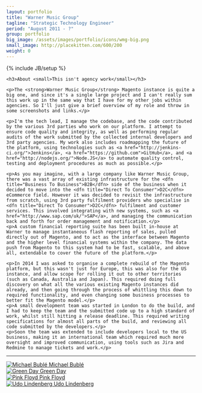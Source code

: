 ```yaml
---
layout: portfolio
title: "Warner Music Group"
tagline: "Strategic Technology Engineer"
period: "August 2011 - ?"
group: portfolio
big_image: /assets/images/portfolio/icons/wmg-big.png
small_image: http://placekitten.com/600/200
weight: 0
---
```

{% include JB/setup %}



<div class="row-fluid warner-portfolio">
  <div class="span12">
    
    <h3>About <small>This isn't agency work</small></h3>
    
    <p>The <strong>Warner Music Group</strong> Magento instance is quite a big one, and since it's a single large project and I can't really sum this work up in the same way that I have for my other jobs within agencies. So I'll just give a brief overview of my role and throw in some screenshots and links.</p>
    
    <p>I'm the tech lead, I manage the codebase, and the code contributed by the various 3rd parties who work on our platform. I attempt to ensure code quality and integrity, as well as performing regular audits of the work submitted by the collected internal developers and 3rd party agencies. My work also includes roadmapping the future of the platform, using technologies such as <a href="http://jenkins-ci.org/">Jenkins</a>, <a href="https://github.com">GitHub</a>, and <a href="http://nodejs.org/">Node.JS</a> to automate quality control, testing and deployment procedures as much as possible.</p>
    
    <p>As you may imagine, with a large company like Warner Music Group, there was a vast array of existing infrastructure for the <dfn title="Business To Business">B2B</dfn> side of the business when it decided to move into the <dfn title="Direct To Consumer">D2C</dfn> eCommerce field. However it was decided to revisit the infrastructure from scratch, using 3rd party fulfilment providers who specialise in <dfn title="Direct To Consumer">D2C</dfn> fulfilment and customer services. This involved integrating with new systems, such as <a href="http://www.sap.com/uk/">SAP</a>, and managing the communication back and forth for order management and notification.</p>
    <p>A custom financial reporting suite has been built in-house at Warner to manage instantaneous flash reporting of sales, pulled directly out of Magento, and to act as the interface between Magento and the higher level financial systems within the company. The data push from Magento to this system had to be fast, scalable, and above all, extendable to cover the future of the platform.</p>
    
    <p>In 2014 I was asked to organise a complete rebuild of the Magento platform, but this wasn't just for Europe, this was also for the US instance, and allow scope for rolling it out to other territories (such as Canada, Australia and Japan). This required doing full discovery on what all the various existing Magento instances did already, and then going through the process of whittling this down to required functionality, and even changing some business processes to better fit the Magento model.</p>
    <p>A small development team was started in London to do the build, and I had to keep the team and the submitted code up to a high standard of work, whilst still hitting a release deadline. This required writing specifications for almost all parts of the build, and reviewing all code submitted by the developers.</p>
    <p>Soon the team was extended to include developers local to the US business, making it an international team which required much more oversight and improved communication, using tools such as Jira and Redmine to manage tickets and work.</p>
    
  </div>
  
  <div class="span12">
    <hr>
  </div>
  
  <div class="span3">
    <a href="http://michaelbuble.warnerartists.net/en/">
      <img src="/assets/images/portfolio/warner-music-group/michaelbuble-small.png" alt="Michael Bubl&eacute;">
      Michael Bubl&eacute;
    </a>
  </div>
  <div class="span3">
    <a href="http://greenday.warnerartists.net/en/">
      <img src="/assets/images/portfolio/warner-music-group/greenday-small.png" alt="Green Day">
      Green Day
    </a>
  </div>
  <div class="span3">
    <a href="http://pinkfloyd.warnerartists.net/en/">
      <img src="/assets/images/portfolio/warner-music-group/pinkfloyd-small.png" alt="Pink Floyd">
      Pink Floyd
    </a>
  </div>
  <div class="span3">
    <a href="http://udolindenberg.warnerartists.net/de/">
      <img src="/assets/images/portfolio/warner-music-group/udolindenberg-small.png" alt="Udo Lindenberg">
      Udo Lindenberg
    </a>
  </div>
</div>
